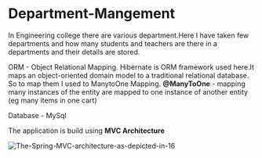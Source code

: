 # Department-Mangement
In Engineering college there are various department.Here I have taken few departments and how many students and teachers are there in a departments and their details are stored.

ORM - Object Relational Mapping.
Hibernate is ORM framework used here.It maps an object-oriented domain model to a traditional relational database.
So to map them I used to ManytoOne Mapping.
**@ManyToOne** - mapping  many instances of the entity are mapped to one instance of another entity (eg many items in one cart)

Database - MySql


The application is build using **MVC Architecture**

![The-Spring-MVC-architecture-as-depicted-in-16](https://github.com/kavyabala23/Department-Mangement/assets/54107817/dde1f7cc-8d23-4c75-befe-5ebd495251e6)






